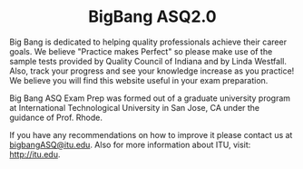 
<h1 align="center">BigBang ASQ2.0</h1>

Big Bang is dedicated to helping quality professionals achieve their career goals. We believe "Practice makes Perfect" so please make use of the sample tests provided by Quality Council of Indiana and by Linda Westfall. Also, track your progress and see your knowledge increase as you practice! We believe you will find this website useful in your exam preparation.

Big Bang ASQ Exam Prep was formed out of a graduate university program at International Technological University in San Jose, CA under the guidance of Prof. Rhode.

If you have any recommendations on how to improve it please contact us at bigbangASQ@itu.edu. Also for more information about ITU, visit: http://itu.edu.
